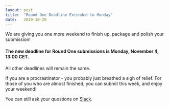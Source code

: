 ```yaml
---
layout: post
title:  "Round One Deadline Extended to Monday"
date:   2019-10-29
---
```


We are giving you one more weekend to finish up, package and polish your submission! 

#### The new deadline for Round One submissions is Monday, November 4, 13:00 CET.

All other deadlines will remain the same. 

If you are a procrastinator - you probably just breathed a sigh of relief.  For those of you who are almost finished, you can submit this week, and enjoy your weekend! 

You can still ask your questions on [Slack](https://join.slack.com/t/rebootredhat/shared_invite/enQtNzQ4MzAyODAyMDAwLTc2YzI3MWVjOTg4ZjkxMTE4NzkzMTRhMmU4NWY4YmUxNWMxMjk3OTQ1YWNlZWZmNmE3M2M2MWUyZDY2ZDBmMzI).


